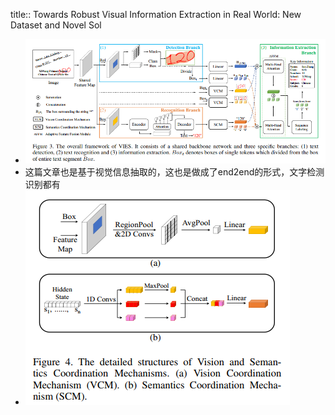 title:: Towards Robust Visual Information Extraction in Real World: New Dataset and Novel Sol

- ![image.png](../assets/image_1669872561239_0.png)
- 这篇文章也是基于视觉信息抽取的，这也是做成了end2end的形式，文字检测识别都有
- ![image.png](../assets/image_1669874678571_0.png)